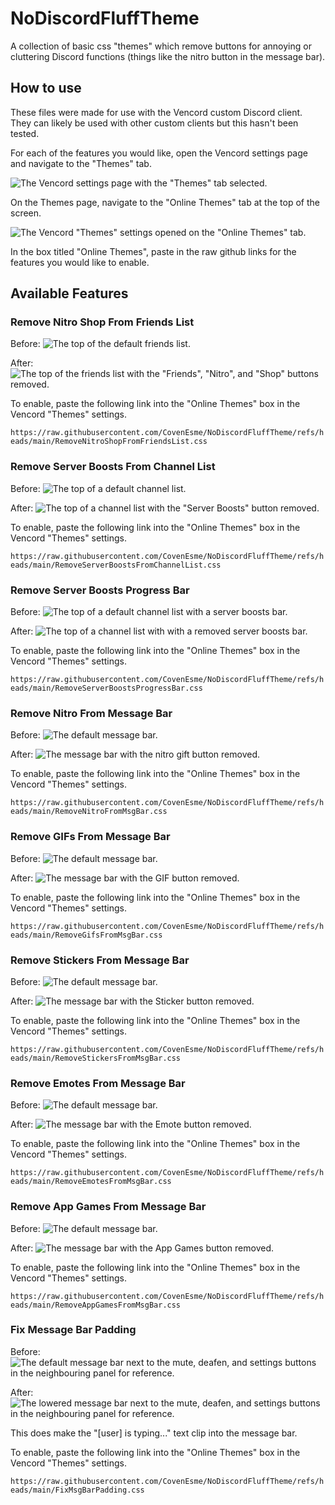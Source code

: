 # NoDiscordFluffTheme

A collection of basic css "themes" which remove buttons for annoying or cluttering Discord functions (things like the nitro button in the message bar).

## How to use

These files were made for use with the Vencord custom Discord client. They can likely be used with other custom clients but this hasn't been tested.

For each of the features you would like, open the Vencord settings page and navigate to the "Themes" tab.

![The Vencord settings page with the "Themes" tab selected.](./assets/settings-with-themes-highlighted.png)

On the Themes page, navigate to the "Online Themes" tab at the top of the screen.

![The Vencord "Themes" settings opened on the "Online Themes" tab.](./assets/online-themes-settings.png)

In the box titled "Online Themes", paste in the raw github links for the features you would like to enable.

## Available Features

### Remove Nitro Shop From Friends List

Before:
![The top of the default friends list.](./assets/friends-list-with-nitro.png)

After:
![The top of the friends list with the "Friends", "Nitro", and "Shop" buttons removed.](./assets/friends-list-no-nitro.png)

To enable, paste the following link into the "Online Themes" box in the Vencord "Themes" settings.

`https://raw.githubusercontent.com/CovenEsme/NoDiscordFluffTheme/refs/heads/main/RemoveNitroShopFromFriendsList.css`

### Remove Server Boosts From Channel List

Before:
![The top of a default channel list.](./assets/channel-list-with-server-boosts.png)

After:
![The top of a channel list with the "Server Boosts" button removed.](./assets/channel-list-no-server-boosts.png)

To enable, paste the following link into the "Online Themes" box in the Vencord "Themes" settings.

`https://raw.githubusercontent.com/CovenEsme/NoDiscordFluffTheme/refs/heads/main/RemoveServerBoostsFromChannelList.css`

### Remove Server Boosts Progress Bar

Before:
![The top of a default channel list with a server boosts bar.](./assets/channel-list-with-server-boosts-bar.png)

After:
![The top of a channel list with with a removed server boosts bar.](./assets/channel-list-no-server-boosts-bar.png)

To enable, paste the following link into the "Online Themes" box in the Vencord "Themes" settings.

`https://raw.githubusercontent.com/CovenEsme/NoDiscordFluffTheme/refs/heads/main/RemoveServerBoostsProgressBar.css`

### Remove Nitro From Message Bar

Before:
![The default message bar.](./assets/msg-bar-vanilla.png)

After:
![The message bar with the nitro gift button removed.](./assets/msg-bar-no-nitro.png)

To enable, paste the following link into the "Online Themes" box in the Vencord "Themes" settings.

`https://raw.githubusercontent.com/CovenEsme/NoDiscordFluffTheme/refs/heads/main/RemoveNitroFromMsgBar.css`

### Remove GIFs From Message Bar

Before:
![The default message bar.](./assets/msg-bar-vanilla.png)

After:
![The message bar with the GIF button removed.](./assets/msg-bar-no-gif.png)

To enable, paste the following link into the "Online Themes" box in the Vencord "Themes" settings.

`https://raw.githubusercontent.com/CovenEsme/NoDiscordFluffTheme/refs/heads/main/RemoveGifsFromMsgBar.css`

### Remove Stickers From Message Bar

Before:
![The default message bar.](./assets/msg-bar-vanilla.png)

After:
![The message bar with the Sticker button removed.](./assets/msg-bar-no-sticker.png)

To enable, paste the following link into the "Online Themes" box in the Vencord "Themes" settings.

`https://raw.githubusercontent.com/CovenEsme/NoDiscordFluffTheme/refs/heads/main/RemoveStickersFromMsgBar.css`

### Remove Emotes From Message Bar

Before:
![The default message bar.](./assets/msg-bar-vanilla.png)

After:
![The message bar with the Emote button removed.](./assets/msg-bar-no-emote.png)

To enable, paste the following link into the "Online Themes" box in the Vencord "Themes" settings.

`https://raw.githubusercontent.com/CovenEsme/NoDiscordFluffTheme/refs/heads/main/RemoveEmotesFromMsgBar.css`

### Remove App Games From Message Bar

Before:
![The default message bar.](./assets/msg-bar-vanilla.png)

After:
![The message bar with the App Games button removed.](./assets/msg-bar-no-app-games.png)

To enable, paste the following link into the "Online Themes" box in the Vencord "Themes" settings.

`https://raw.githubusercontent.com/CovenEsme/NoDiscordFluffTheme/refs/heads/main/RemoveAppGamesFromMsgBar.css`

### Fix Message Bar Padding

Before:
![The default message bar next to the mute, deafen, and settings buttons in the neighbouring panel for reference.](./assets/msg-bar-with-padding.png)

After:
![The lowered message bar next to the mute, deafen, and settings buttons in the neighbouring panel for reference.](./assets/msg-bar-no-padding.png)

This does make the "[user] is typing..." text clip into the message bar.

To enable, paste the following link into the "Online Themes" box in the Vencord "Themes" settings.

`https://raw.githubusercontent.com/CovenEsme/NoDiscordFluffTheme/refs/heads/main/FixMsgBarPadding.css`
